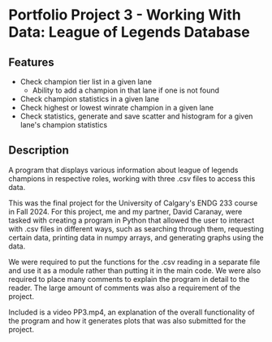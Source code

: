 # Portfolio Project 3 - Working With Data: League of Legends Database

## Features
- Check champion tier list in a given lane
  -  Ability to add a champion in that lane if one is not found
- Check champion statistics in a given lane
- Check highest or lowest winrate champion in a given lane
- Check statistics, generate and save scatter and histogram for a given lane's champion statistics

## Description
A program that displays various information about league of legends champions in respective roles, working with three .csv files to access this data.


This was the final project for the University of Calgary's ENDG 233 course in Fall 2024. For this project, me and my partner, David Caranay, were tasked with creating a program in Python that allowed the user to interact with .csv files in different ways, such as searching through them, requesting certain data, printing data in numpy arrays, and generating graphs using the data. 

We were required to put the functions for the .csv reading in a separate file and use it as a module rather than putting it in the main code. We were also required to place many comments to explain the program in detail to the reader.
The large amount of comments was also a requirement of the project.

Included is a video PP3.mp4, an explanation of the overall functionality of the program and how it generates plots that was also submitted for the project.
